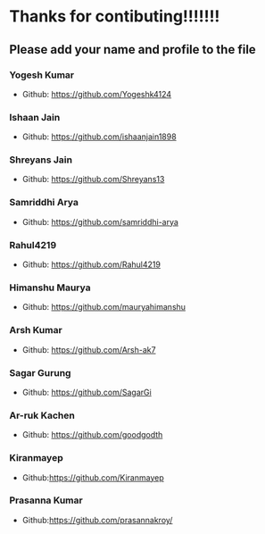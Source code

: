 # Thanks for contibuting!!!!!!!

## Please add your name and profile to the file

### Yogesh Kumar

- Github: https://github.com/Yogeshk4124

### Ishaan Jain

- Github: https://github.com/ishaanjain1898

### Shreyans Jain

- Github: https://github.com/Shreyans13

### Samriddhi Arya

- Github: https://github.com/samriddhi-arya

### Rahul4219

- Github: https://github.com/Rahul4219

### Himanshu Maurya

- Github: https://github.com/mauryahimanshu

### Arsh Kumar
 - Github: https://github.com/Arsh-ak7

### Sagar Gurung

- Github: https://github.com/SagarGi

### Ar-ruk Kachen
 - Github: https://github.com/goodgodth

### Kiranmayep

- Github:https://github.com/Kiranmayep

### Prasanna Kumar

- Github:https://github.com/prasannakroy/
